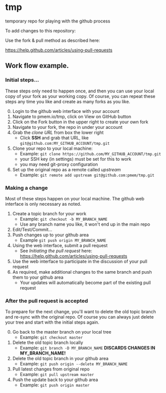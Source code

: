 tmp
===

temporary repo for playing with the github process

To add changes to this repository:

Use the fork & pull method as described here:

https://help.github.com/articles/using-pull-requests

## Work flow example.

### Initial steps...

These steps only need to happen once, and then you can use your local copy of your fork as your working copy.  Of course, you can repeat these steps any time you like and create as many forks as you like.

0. Login to the github web interface with your account
1. Navigate to pmem.io/tmp, click on View on GitHub button
2. Click on the Fork button in the upper right to create your own fork
3. Navigate to your fork, the repo in under your account
4. Grab the *clone URL* from box the lower right
	* Click **SSH** and grab that URL, like `git@github.com:MY_GITHUB_ACCOUNT/tmp.git`
5. Clone your repo to your local machine:
	* Example: `git clone https://github.com/MY_GITHUB_ACCOUNT/tmp.git`
	* your SSH key (in settings) must be set for this to work
	* you may need git-proxy configuration
6. Set up the original repo as a remote called *upstream*
	* Example: `git remote add upstream git@github.com:pmem/tmp.git`

### Making a change

Most of these steps happen on your local machine.  The github web interface is only necessary as noted.

1. Create a topic branch for your work
	* Example: `git checkout -b MY_BRANCH_NAME`
	* Use any branch name you like, it won't end up in the main repo
2. Edit/Test/Commit...
3. Push changes up to your github area
	* Example `git push origin MY_BRANCH_NAME`
4. Using the web interface, submit a pull request
	* See *Initiating the pull request* here: https://help.github.com/articles/using-pull-requests
5. Use the web interface to participate in the discussion of your pull request
6. As required, make additional changes to the same branch and push them to your github area
	* Your updates will automatically become part of the existing pull request

### After the pull request is accepted

To prepare for the next change, you'll want to delete the old topic branch and
re-sync with the original repo.  Of course you can always just delete your tree
and start with the initial steps again.

0. Go back to the master branch on your local tree
	* Example: `git checkout master`
1. Delete the old topic branch locally
	* Example: `git branch -D MY_BRANCH_NAME`  **DISCARDS CHANGES IN MY_BRANCH_NAME!**
2. Delete the old topic branch in your github area
	* Example: `git push origin --delete MY_BRANCH_NAME`
3. Pull latest changes from original repo
	* Example: `git pull upstream master`
4. Push the update back to your github area
	* Example: `git push origin master`
